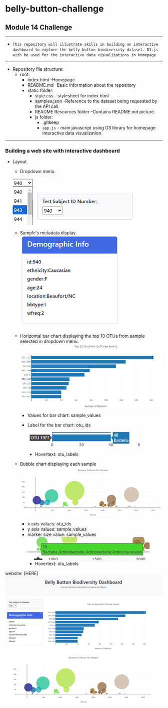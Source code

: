 # belly-button-challenge
##  Module 14 Challenge
---
 - `This repository will illustrate skills in building an interactive dashboard to explore the belly button biodiversity dataset. D3.js with be used for the interactive data visualizations in homepage`

 ---

-  Repository file structure:
    - root:
        -   index.html -Homepage
        -   README.md -Basic information about the repository
        -   static folder:
            - style.css - stylesheet for index.html
            - samples.json -Reference to the dataset being requested by the API call.
            - README Resources folder -Contains README.md picture.
            - js folder:
                - .gitkeep
                - `app.js` - main javascript using D3 library for homepage interactive data visualization.


 ---
  ### Building a web site with interactive dashboard

  - Layout
    - Dropdown menu.
    
    ![dropdown list](static/README_Resources/dropdown_menu_list.png)
    ![dropdown meny](<static/README_Resources/dropdown_menu.png>)

    - Sample's metadata display.
    ![metadata display](static/README_Resources/metadata_display.png)
    
    - Horizontal bar chart displaying the top 10 OTUs from sample selected in dropdown menu.
    ![bar chart](static/README_Resources/bar_chart.png)
        - Values for bar chart: sample_values
        - Label for the bar chart: otu_ids

             ![hovertext](static/README_Resources/hovertext.png)
             - Hovertext: otu_labels

    - Bubble chart displaying each sample
    ![bubble chart](static/README_Resources/bubble_chart.png)
        - x axis values: otu_ids
        - y axis values: sample_values
        - marker size value: sample_values
            ![hover text over bubble](static/README_Resources/hoverover_bubble.png)
            - Hovertext: otu_labels

website: [HERE]
![website page](static/README_Resources/homepage.png)




    

    
    


  

                            